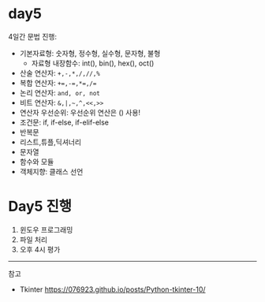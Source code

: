 # day5

4일간 문법 진행:

 - 기본자료형: 숫자형, 정수형, 실수형, 문자형, 불형
     - 자료형 내장함수: int(), bin(), hex(), oct()
 - 산술 연산자: `+,-,*,/,//,%`
 - 복합 연산자: `+=,-=,*=,/=`
 - 논리 연산자: `and, or, not`
 - 비트 연산자: `&,|,~,^,<<,>>`
 - 연산자 우선순위: 우선순위 연산은 () 사용!
 - 조건문: if, if-else, if-elif-else
 - 반복문
 - 리스트,튜플,딕셔너리
 - 문자열
 - 함수와 모듈
 - 객체지향: 클래스 선언

# Day5 진행

1. 윈도우 프로그래밍
2. 파일 처리
3. 오후 4시 평가

---
참고
 - Tkinter https://076923.github.io/posts/Python-tkinter-10/
